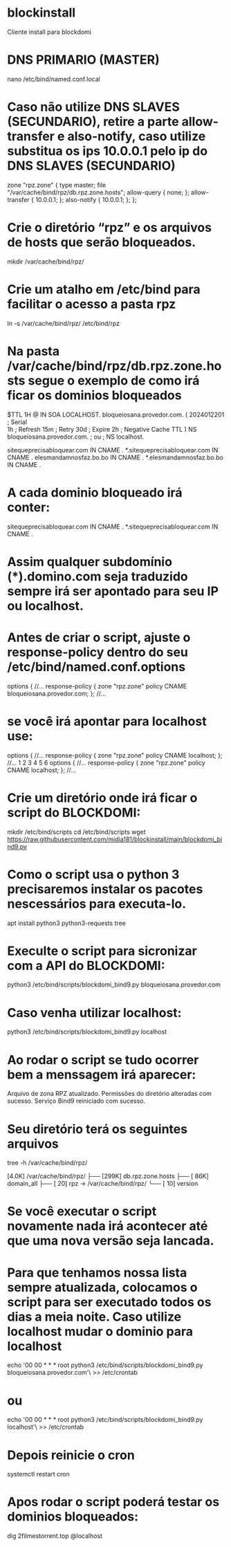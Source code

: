# blockinstall
Cliente install para blockdomi 

# DNS PRIMARIO (MASTER)
nano /etc/bind/named.conf.local
# Caso não utilize DNS SLAVES (SECUNDARIO), retire a parte allow-transfer e also-notify, caso utilize substitua os ips 10.0.0.1 pelo ip do DNS SLAVES (SECUNDARIO)

zone "rpz.zone" {
        type master;
        file "/var/cache/bind/rpz/db.rpz.zone.hosts";
        allow-query { none; };
        allow-transfer { 10.0.0.1; };
        also-notify { 10.0.0.1; };
};


# Crie o diretório “rpz” e os arquivos de hosts que serão bloqueados.
mkdir /var/cache/bind/rpz/
# Crie um atalho em /etc/bind para facilitar o acesso a pasta rpz
ln -s /var/cache/bind/rpz/ /etc/bind/rpz
# Na pasta /var/cache/bind/rpz/db.rpz.zone.hosts segue o exemplo de como irá ficar os dominios bloqueados
$TTL 1H
@       IN      SOA LOCALHOST. bloqueiosana.provedor.com. (
                2024012201      ; Serial  
                1h              ; Refresh
                15m             ; Retry
                30d             ; Expire 
                2h              ; Negative Cache TTL
        )
        NS  bloqueiosana.provedor.com.
;       ou
;       NS  localhost.
 
sitequeprecisabloquear.com     IN CNAME .
*.sitequeprecisabloquear.com   IN CNAME .
elesmandamnosfaz.bo.bo         IN CNAME .
*.elesmandamnosfaz.bo.bo       IN CNAME .

# A cada dominio bloqueado irá conter:
sitequeprecisabloquear.com        IN CNAME .
*.sitequeprecisabloquear.com      IN CNAME .
# Assim qualquer subdomínio (*).domino.com seja traduzido sempre irá ser apontado para seu IP ou localhost.

# Antes de criar o script, ajuste o response-policy dentro do seu /etc/bind/named.conf.options
options {
//...
    response-policy {
      zone "rpz.zone" policy CNAME bloqueiosana.provedor.com;
    };
//...
# se você irá apontar para localhost use:

options {
//...
response-policy {
zone "rpz.zone" policy CNAME localhost;
};
//...
1
2
3
4
5
6
options {
//...
    response-policy {
      zone "rpz.zone" policy CNAME localhost;
    };
//...
# Crie um diretório onde irá ficar o script do BLOCKDOMI:
mkdir /etc/bind/scripts
cd /etc/bind/scripts
wget https://raw.githubusercontent.com/midia181/blockinstall/main/blockdomi_bind9.py
# Como o script usa o python 3 precisaremos instalar os pacotes nescessários para executa-lo.
apt install python3 python3-requests tree
# Execulte o script para sicronizar com a API do BLOCKDOMI:
python3 /etc/bind/scripts/blockdomi_bind9.py bloqueiosana.provedor.com
# Caso venha utilizar localhost:
python3 /etc/bind/scripts/blockdomi_bind9.py localhost
# Ao rodar o script se tudo ocorrer bem a menssagem irá aparecer:
Arquivo de zona RPZ atualizado.
Permissões do diretório alteradas com sucesso.
Serviço Bind9 reiniciado com sucesso.
# Seu diretório terá os seguintes arquivos
tree -h /var/cache/bind/rpz/

[4.0K]  /var/cache/bind/rpz/
├── [299K]  db.rpz.zone.hosts
├── [ 86K]  domain_all
├── [  20]  rpz -> /var/cache/bind/rpz/
└── [  10]  version
# Se você executar o script novamente nada irá acontecer até que uma nova versão seja lancada.
# Para que tenhamos nossa lista sempre atualizada, colocamos o script para ser executado todos os dias a meia noite. Caso utilize localhost mudar o dominio para localhost
echo '00 00   * * *   root    python3 /etc/bind/scripts/blockdomi_bind9.py bloqueiosana.provedor.com'\ >> /etc/crontab
# ou
echo '00 00   * * *   root    python3 /etc/bind/scripts/blockdomi_bind9.py localhost'\ >> /etc/crontab
# Depois reinicie o cron
systemctl restart cron
# Apos rodar o script poderá testar os dominios bloqueados:
dig 2filmestorrent.top @localhost
